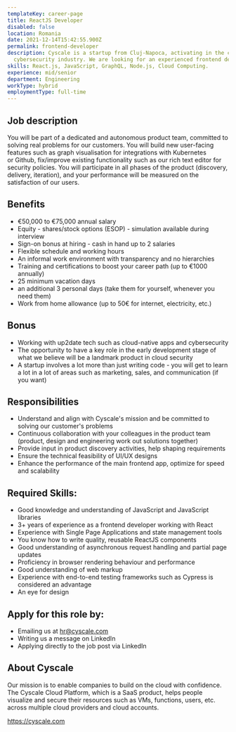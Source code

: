 ```yaml
---
templateKey: career-page
title: ReactJS Developer
disabled: false
location: Romania
date: 2021-12-14T15:42:55.900Z
permalink: frontend-developer
description: Cyscale is a startup from Cluj-Napoca, activating in the cloud
  cybersecurity industry. We are looking for an experienced frontend developer.
skills: React.js, JavaScript, GraphQL, Node.js, Cloud Computing.
experience: mid/senior
department: Engineering
workType: hybrid
employmentType: full-time
---
```

## Job description

You will be part of a dedicated and autonomous product team, committed to solving real problems for our customers. You will build new user-facing features such as graph visualisation for integrations with Kubernetes or Github, fix/improve existing functionality such as our rich text editor for security policies. You will participate in all phases of the product (discovery, delivery, iteration), and your performance will be measured on the satisfaction of our users. 

## Benefits

* €50,000 to €75,000 annual salary
* Equity - shares/stock options (ESOP) - simulation available during interview
* Sign-on bonus at hiring - cash in hand up to 2 salaries
* Flexible schedule and working hours
* An informal work environment with transparency and no hierarchies
* Training and certifications to boost your career path (up to €1000 annually)
* 25 minimum vacation days
* an additional 3 personal days (take them for yourself, whenever you need them)
* Work from home allowance (up to 50€ for internet, electricity, etc.)

## Bonus

* Working with up2date tech such as cloud-native apps and cybersecurity
* The opportunity to have a key role in the early development stage of what we believe will be a landmark product in cloud security
* A startup involves a lot more than just writing code - you will get to learn a lot in a lot of areas such as marketing, sales, and communication (if you want)

## Responsibilities

* Understand and align with Cyscale's mission and be committed to solving our customer's problems 
* Continuous collaboration with your colleagues in the product team (product, design and engineering work out solutions together) 
* Provide input in product discovery activities, help shaping requirements 
* Ensure the technical feasibility of UI/UX designs 
* Enhance the performance of the main frontend app, optimize for speed and scalability

## Required Skills:

* Good knowledge and understanding of JavaScript and JavaScript libraries 
* 3+ years of experience as a frontend developer working with React 
* Experience with Single Page Applications and state management tools
* You know how to write quality, reusable ReactJS components
* Good understanding of asynchronous request handling and partial page updates 
* Proficiency in browser rendering behaviour and performance 
* Good understanding of web markup 
* Experience with end-to-end testing frameworks such as Cypress is considered an advantage 
* An eye for design

## Apply for this role by:

* Emailing us at [hr@cyscale.com](mailto:hr@cyscale.com)
* Writing us a message on LinkedIn
* Applying directly to the job post via LinkedIn

## About Cyscale

Our mission is to enable companies to build on the cloud with confidence. The Cyscale Cloud Platform, which is a SaaS product, helps people visualize and secure their resources such as VMs, functions, users, etc. across multiple cloud providers and cloud accounts.

https://cyscale.com